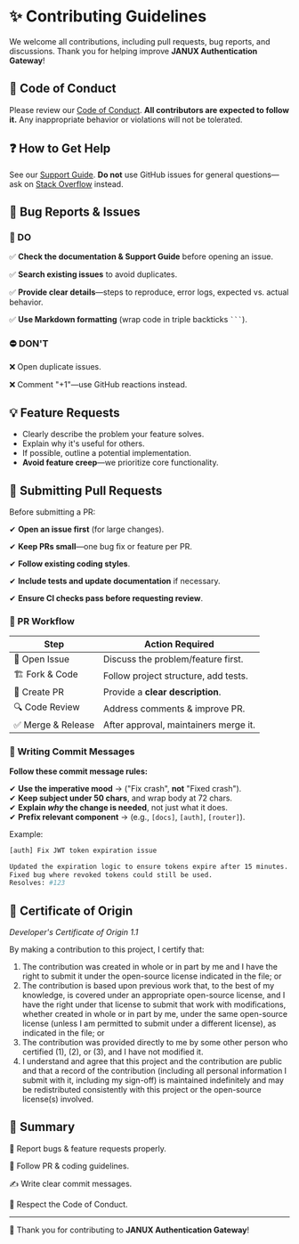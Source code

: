 # ✨ Contributing Guidelines  

We welcome all contributions, including pull requests, bug reports, and discussions. Thank you for helping improve **JANUX Authentication Gateway**!

## 📜 Code of Conduct  

Please review our [Code of Conduct](CODE_OF_CONDUCT.md). **All contributors are expected to follow it.** Any inappropriate behavior or violations will not be tolerated.  

## ❓ How to Get Help  

See our [Support Guide](SUPPORT.md). **Do not** use GitHub issues for general questions—ask on [Stack Overflow](https://stackoverflow.com) instead.  

## 🐞 Bug Reports & Issues  


### 🏁 DO 

✅ **Check the documentation & Support Guide** before opening an issue.  

✅ **Search existing issues** to avoid duplicates.  

✅ **Provide clear details**—steps to reproduce, error logs, expected vs. actual behavior.  

✅ **Use Markdown formatting** (wrap code in triple backticks ` ``` `).  


### ⛔ DON'T 

❌ Open duplicate issues.

❌ Comment "+1"—use GitHub reactions instead.  


## 💡 Feature Requests  

- Clearly describe the problem your feature solves.  
- Explain why it's useful for others.  
- If possible, outline a potential implementation.  
- **Avoid feature creep**—we prioritize core functionality.  

## 🚀 Submitting Pull Requests  

Before submitting a PR:  

✔ **Open an issue first** (for large changes).  

✔ **Keep PRs small**—one bug fix or feature per PR.  

✔ **Follow existing coding styles**.  

✔ **Include tests and update documentation** if necessary.  

✔ **Ensure CI checks pass before requesting review**.  


### 🔄 PR Workflow  

| Step                 | Action Required |
|----------------------|----------------|
| 📝 Open Issue       | Discuss the problem/feature first. |
| 🏗️ Fork & Code    | Follow project structure, add tests. |
| 📑 Create PR       | Provide a **clear description**. |
| 🔍 Code Review     | Address comments & improve PR. |
| ✅ Merge & Release | After approval, maintainers merge it. |


### 📝 Writing Commit Messages  

**Follow these commit message rules:**  

✔ **Use the imperative mood** → ("Fix crash", **not** "Fixed crash").  
✔ **Keep subject under 50 chars**, and wrap body at 72 chars.  
✔ **Explain _why_ the change is needed**, not just what it does.  
✔ **Prefix relevant component** → (e.g., `[docs]`, `[auth]`, `[router]`).  

Example:  
```bash
[auth] Fix JWT token expiration issue

Updated the expiration logic to ensure tokens expire after 15 minutes.
Fixed bug where revoked tokens could still be used.
Resolves: #123
```

## 🏅 Certificate of Origin

*Developer's Certificate of Origin 1.1*

By making a contribution to this project, I certify that:

1. The contribution was created in whole or in part by me and I have the right to submit it under the open-source license indicated in the file; or
2. The contribution is based upon previous work that, to the best of my knowledge, is covered under an appropriate open-source license, and I have the right under that license to submit that work with modifications, whether created in whole or in part by me, under the same open-source license (unless I am permitted to submit under a different license), as indicated in the file; or
3. The contribution was provided directly to me by some other person who certified (1), (2), or (3), and I have not modified it.
4. I understand and agree that this project and the contribution are public and that a record of the contribution (including all personal information I submit with it, including my sign-off) is maintained indefinitely and may be redistributed consistently with this project or the open-source license(s) involved.

## 📌 Summary

🎯 Report bugs & feature requests properly.

🚀 Follow PR & coding guidelines.

✍ Write clear commit messages.

📜 Respect the Code of Conduct.

---

🙌 Thank you for contributing to **JANUX Authentication Gateway**!